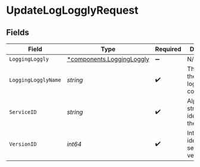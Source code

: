 # UpdateLogLogglyRequest


## Fields

| Field                                                             | Type                                                              | Required                                                          | Description                                                       | Example                                                           |
| ----------------------------------------------------------------- | ----------------------------------------------------------------- | ----------------------------------------------------------------- | ----------------------------------------------------------------- | ----------------------------------------------------------------- |
| `LoggingLoggly`                                                   | [*components.LoggingLoggly](../../models/shared/loggingloggly.md) | :heavy_minus_sign:                                                | N/A                                                               |                                                                   |
| `LoggingLogglyName`                                               | *string*                                                          | :heavy_check_mark:                                                | The name for the real-time logging configuration.                 | test-log-endpoint                                                 |
| `ServiceID`                                                       | *string*                                                          | :heavy_check_mark:                                                | Alphanumeric string identifying the service.                      | SU1Z0isxPaozGVKXdv0eY                                             |
| `VersionID`                                                       | *int64*                                                           | :heavy_check_mark:                                                | Integer identifying a service version.                            | 1                                                                 |